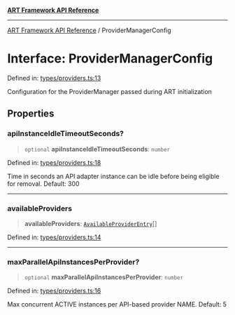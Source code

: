 [**ART Framework API Reference**](../README.md)

***

[ART Framework API Reference](../README.md) / ProviderManagerConfig

# Interface: ProviderManagerConfig

Defined in: [types/providers.ts:13](https://github.com/hashangit/ART/blob/0d5679913e70f07ec60f00c1f87b53a5f0bf6ddf/src/types/providers.ts#L13)

Configuration for the ProviderManager passed during ART initialization

## Properties

### apiInstanceIdleTimeoutSeconds?

> `optional` **apiInstanceIdleTimeoutSeconds**: `number`

Defined in: [types/providers.ts:18](https://github.com/hashangit/ART/blob/0d5679913e70f07ec60f00c1f87b53a5f0bf6ddf/src/types/providers.ts#L18)

Time in seconds an API adapter instance can be idle before being eligible for removal. Default: 300

***

### availableProviders

> **availableProviders**: [`AvailableProviderEntry`](AvailableProviderEntry.md)[]

Defined in: [types/providers.ts:14](https://github.com/hashangit/ART/blob/0d5679913e70f07ec60f00c1f87b53a5f0bf6ddf/src/types/providers.ts#L14)

***

### maxParallelApiInstancesPerProvider?

> `optional` **maxParallelApiInstancesPerProvider**: `number`

Defined in: [types/providers.ts:16](https://github.com/hashangit/ART/blob/0d5679913e70f07ec60f00c1f87b53a5f0bf6ddf/src/types/providers.ts#L16)

Max concurrent ACTIVE instances per API-based provider NAME. Default: 5
